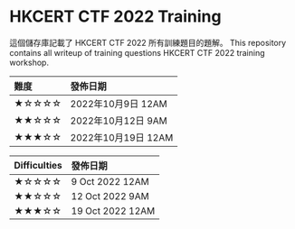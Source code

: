 # HKCERT CTF 2022 Training

這個儲存庫記載了 HKCERT CTF 2022 所有訓練題目的題解。
This repository contains all writeup of training questions HKCERT CTF 2022 training workshop.

| 難度  | 發佈日期 |
|:----- |:------------------ |
| ★☆☆☆☆ | 2022年10月9日 12AM |
| ★★☆☆☆ | 2022年10月12日 9AM |
| ★★★☆☆ | 2022年10月19日 12AM |

| Difficulties | 發佈日期 |
|:----- |:------------------ |
| ★☆☆☆☆ | 9 Oct 2022 12AM |
| ★★☆☆☆ | 12 Oct 2022 9AM |
| ★★★☆☆ | 19 Oct 2022 12AM |
